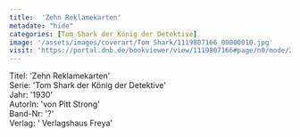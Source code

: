 ```yaml
---
title:  'Zehn Reklamekarten'
metadate: "hide"
categories: [Tom Shark der König der Detektive]
image: '/assets/images/coverart/Tom Shark/1119807166_00000010.jpg'
visit: 'https://portal.dnb.de/bookviewer/view/1119807166#page/n0/mode/2up'
---
```

Titel: 'Zehn Reklamekarten' <br>
Serie: 'Tom Shark der König der Detektive' <br>
Jahr: '1930' <br>
AutorIn: 'von Pitt Strong' <br>
Band-Nr: '?' <br>
Verlag: ' Verlagshaus Freya'